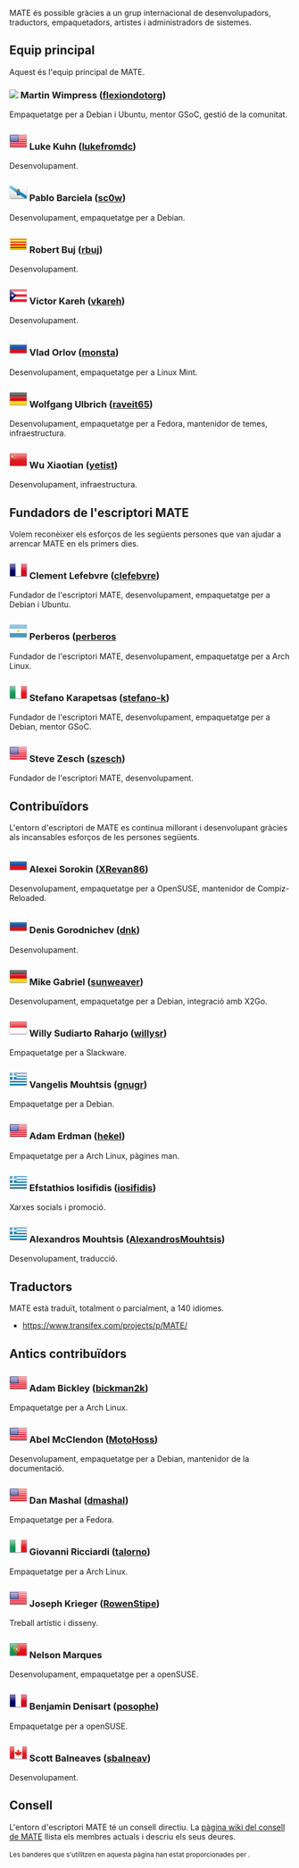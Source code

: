 <!--
.. link:
.. description:
.. tags:
.. date: 2011-12-05 07:25:21
.. title: Equip
.. slug: team
-->

MATE és possible gràcies a un grup internacional de desenvolupadors,
traductors, empaquetadors, artistes i administradors de sistemes.

## Equip principal

Aquest és l'equip principal de MATE.

### ![](/assets/img/flags/32/United%20Kingdom\(Great%20Britain\).png) Martin Wimpress ([flexiondotorg](https://github.com/flexiondotorg))

Empaquetatge per a Debian i Ubuntu, mentor GSoC, gestió de la comunitat.

### ![](/assets/img/flags/32/USA.png) Luke Kuhn ([lukefromdc](https://github.com/lukefromdc))

Desenvolupament.

### ![](/assets/img/flags/32/Galicia.png) Pablo Barciela ([sc0w](https://github.com/sc0w))

Desenvolupament, empaquetatge per a Debian.

### ![](/assets/img/flags/32/Catalonia.png) Robert Buj ([rbuj](https://github.com/rbuj))

Desenvolupament.

### ![](/assets/img/flags/32/Puerto%20Rico.png) Victor Kareh ([vkareh](https://github.com/vkareh))

Desenvolupament.

### ![](/assets/img/flags/32/Russian%20Federation.png) Vlad Orlov ([monsta](https://github.com/monsta))

Desenvolupament, empaquetatge per a Linux Mint.

### ![](/assets/img/flags/32/Germany.png) Wolfgang Ulbrich ([raveit65](https://github.com/raveit65))

Desenvolupament, empaquetatge per a Fedora, mantenidor de temes, infraestructura.

### ![](/assets/img/flags/32/China.png) Wu Xiaotian ([yetist](https://github.com/yetist))

Desenvolupament, infraestructura.



## Fundadors de l'escriptori MATE

Volem reconèixer els esforços de les següents persones que van ajudar a arrencar
MATE en els primers dies.

### ![](/assets/img/flags/32/France.png) Clement Lefebvre ([clefebvre](https://github.com/clefebvre))

Fundador de l'escriptori MATE, desenvolupament, empaquetatge per a Debian i Ubuntu.

### ![](/assets/img/flags/32/Argentina.png) Perberos ([perberos]((https://github.com/perberos))

Fundador de l'escriptori MATE, desenvolupament, empaquetatge per a Arch Linux.

### ![](/assets/img/flags/32/Italy.png) Stefano Karapetsas ([stefano-k](https://github.com/stefano-k))

Fundador de l'escriptori MATE, desenvolupament, empaquetatge per a Debian, mentor GSoC.

### ![](/assets/img/flags/32/USA.png) Steve Zesch ([szesch](https://github.com/szesch))

Fundador de l'escriptori MATE, desenvolupament.



## Contribuïdors

L'entorn d'escriptori de MATE es continua millorant i desenvolupant gràcies als
incansables esforços de les persones següents.

### ![](/assets/img/flags/32/Russian%20Federation.png) Alexei Sorokin ([XRevan86](https://github.com/XRevan86))

Desenvolupament, empaquetatge per a OpenSUSE, mantenidor de Compiz-Reloaded.

### ![](/assets/img/flags/32/Russian%20Federation.png) Denis Gorodnichev ([dnk](https://github.com/dnk))

Desenvolupament.

### ![](/assets/img/flags/32/Germany.png) Mike Gabriel ([sunweaver](https://github.com/sunweaver))

Desenvolupament, empaquetatge per a Debian, integració amb X2Go.

### ![](/assets/img/flags/32/Indonesia.png) Willy Sudiarto Raharjo ([willysr](https://github.com/willysr))

Empaquetatge per a Slackware.

### ![](/assets/img/flags/32/Greece.png) Vangelis Mouhtsis ([gnugr](https://github.com/gnugr))

Empaquetatge per a Debian.

### ![](/assets/img/flags/32/USA.png) Adam Erdman ([hekel](https://github.com/hekel))

Empaquetatge per a Arch Linux, pàgines man.

### ![](/assets/img/flags/32/Greece.png) Efstathios Iosifidis ([iosifidis](https://github.com/iosifidis))

Xarxes socials i promoció.

### ![](/assets/img/flags/32/Greece.png) Alexandros Mouhtsis ([AlexandrosMouhtsis](https://github.com/AlexandrosMouhtsis))

Desenvolupament, traducció.



## Traductors

MATE està traduït, totalment o parcialment, a 140 idiomes.

  * <https://www.transifex.com/projects/p/MATE/>



## Antics contribuïdors

### ![](/assets/img/flags/32/USA.png) Adam Bickley ([bickman2k](https://github.com/bickman2k))

Empaquetatge per a Arch Linux.

### ![](/assets/img/flags/32/USA.png) Abel McClendon ([MotoHoss](https://github.com/MotoHoss))

Desenvolupament, empaquetatge per a Debian, mantenidor de la documentació.

### ![](/assets/img/flags/32/USA.png) Dan Mashal ([dmashal](https://github.com/dmashal))

Empaquetatge per a Fedora.

### ![](/assets/img/flags/32/Italy.png) Giovanni Ricciardi ([talorno](https://github.com/talorno))

Empaquetatge per a Arch Linux.

### ![](/assets/img/flags/32/USA.png) Joseph Krieger ([RowenStipe](https://github.com/RowenStipe))

Treball artístic i disseny.

### ![](/assets/img/flags/32/Portugal.png) Nelson Marques

Desenvolupament, empaquetatge per a openSUSE.

### ![](/assets/img/flags/32/France.png) Benjamin Denisart ([posophe](https://github.com/posophe))

Empaquetatge per a openSUSE.

### ![](/assets/img/flags/32/Canada.png) Scott Balneaves ([sbalneav](https://github.com/sbalneav))

Desenvolupament.



## Consell

L'entorn d'escriptori MATE té un consell directiu. La
[pàgina wiki del consell de MATE](http://wiki.mate-desktop.com/board)
llista els membres actuals i descriu els seus deures.

<small>
Les banderes que s'utilitzen en aquesta pàgina han estat proporcionades per <http://www.icondrawer.com>.
</small>
